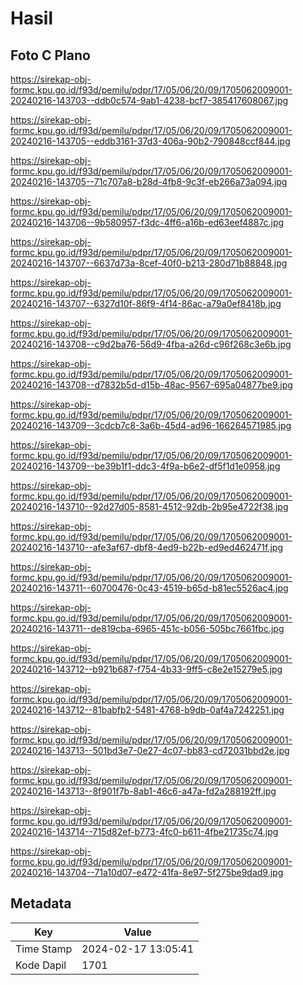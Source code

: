 # Hasil

## Foto C Plano

https://sirekap-obj-formc.kpu.go.id/f93d/pemilu/pdpr/17/05/06/20/09/1705062009001-20240216-143703--ddb0c574-9ab1-4238-bcf7-385417608067.jpg

https://sirekap-obj-formc.kpu.go.id/f93d/pemilu/pdpr/17/05/06/20/09/1705062009001-20240216-143705--eddb3161-37d3-406a-90b2-790848ccf844.jpg

https://sirekap-obj-formc.kpu.go.id/f93d/pemilu/pdpr/17/05/06/20/09/1705062009001-20240216-143705--71c707a8-b28d-4fb8-9c3f-eb266a73a094.jpg

https://sirekap-obj-formc.kpu.go.id/f93d/pemilu/pdpr/17/05/06/20/09/1705062009001-20240216-143706--9b580957-f3dc-4ff6-a16b-ed63eef4887c.jpg

https://sirekap-obj-formc.kpu.go.id/f93d/pemilu/pdpr/17/05/06/20/09/1705062009001-20240216-143707--6637d73a-8cef-40f0-b213-280d71b88848.jpg

https://sirekap-obj-formc.kpu.go.id/f93d/pemilu/pdpr/17/05/06/20/09/1705062009001-20240216-143707--6327d10f-86f9-4f14-86ac-a79a0ef8418b.jpg

https://sirekap-obj-formc.kpu.go.id/f93d/pemilu/pdpr/17/05/06/20/09/1705062009001-20240216-143708--c9d2ba76-56d9-4fba-a26d-c96f268c3e6b.jpg

https://sirekap-obj-formc.kpu.go.id/f93d/pemilu/pdpr/17/05/06/20/09/1705062009001-20240216-143708--d7832b5d-d15b-48ac-9567-695a04877be9.jpg

https://sirekap-obj-formc.kpu.go.id/f93d/pemilu/pdpr/17/05/06/20/09/1705062009001-20240216-143709--3cdcb7c8-3a6b-45d4-ad96-166264571985.jpg

https://sirekap-obj-formc.kpu.go.id/f93d/pemilu/pdpr/17/05/06/20/09/1705062009001-20240216-143709--be39b1f1-ddc3-4f9a-b6e2-df5f1d1e0958.jpg

https://sirekap-obj-formc.kpu.go.id/f93d/pemilu/pdpr/17/05/06/20/09/1705062009001-20240216-143710--92d27d05-8581-4512-92db-2b95e4722f38.jpg

https://sirekap-obj-formc.kpu.go.id/f93d/pemilu/pdpr/17/05/06/20/09/1705062009001-20240216-143710--afe3af67-dbf8-4ed9-b22b-ed9ed462471f.jpg

https://sirekap-obj-formc.kpu.go.id/f93d/pemilu/pdpr/17/05/06/20/09/1705062009001-20240216-143711--60700476-0c43-4519-b65d-b81ec5526ac4.jpg

https://sirekap-obj-formc.kpu.go.id/f93d/pemilu/pdpr/17/05/06/20/09/1705062009001-20240216-143711--de819cba-6965-451c-b056-505bc7661fbc.jpg

https://sirekap-obj-formc.kpu.go.id/f93d/pemilu/pdpr/17/05/06/20/09/1705062009001-20240216-143712--b921b687-f754-4b33-9ff5-c8e2e15279e5.jpg

https://sirekap-obj-formc.kpu.go.id/f93d/pemilu/pdpr/17/05/06/20/09/1705062009001-20240216-143712--81babfb2-5481-4768-b9db-0af4a7242251.jpg

https://sirekap-obj-formc.kpu.go.id/f93d/pemilu/pdpr/17/05/06/20/09/1705062009001-20240216-143713--501bd3e7-0e27-4c07-bb83-cd72031bbd2e.jpg

https://sirekap-obj-formc.kpu.go.id/f93d/pemilu/pdpr/17/05/06/20/09/1705062009001-20240216-143713--8f901f7b-8ab1-46c6-a47a-fd2a288192ff.jpg

https://sirekap-obj-formc.kpu.go.id/f93d/pemilu/pdpr/17/05/06/20/09/1705062009001-20240216-143714--715d82ef-b773-4fc0-b611-4fbe21735c74.jpg

https://sirekap-obj-formc.kpu.go.id/f93d/pemilu/pdpr/17/05/06/20/09/1705062009001-20240216-143704--71a10d07-e472-41fa-8e97-5f275be9dad9.jpg


## Metadata

| Key        | Value               |
| ---------- | ------------------- |
| Time Stamp | 2024-02-17 13:05:41 |
| Kode Dapil | 1701                |



